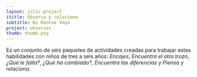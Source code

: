 ```yaml
---
layout: jclic-project
ititle: Observa y relaciona
subtitle: By Montse Vega
project: observes
thumb: thumb.png
---
```

Es un conjunto de seis paquetes de actividades creadas para trabajar estas habilidades con niños de tres a seis años: _Encajes_, _Encuentra el otro trozo_, _¿Qué le falta?_, _¿Qué ha cambiado?_, _Encuentra las diferencias_ y _Piensa y relaciona_.
